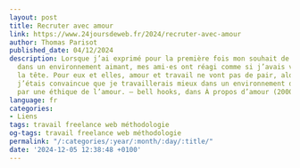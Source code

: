 ```yaml
---
layout: post
title: Recruter avec amour
link: https://www.24joursdeweb.fr/2024/recruter-avec-amour
author: Thomas Parisot
published_date: 04/12/2024
description: Lorsque j’ai exprimé pour la première fois mon souhait de travailler
  dans un environnement aimant, mes ami·es ont réagi comme si j’avais vraiment perdu
  la tête. Pour eux et elles, amour et travail ne vont pas de pair, alors que moi
  j’étais convaincue que je travaillerais mieux dans un environnement de travail régi
  par une éthique de l’amour. — bell hooks, dans À propos d’amour (2000)
language: fr
categories:
- Liens
tags: travail freelance web méthodologie
og-tags: travail freelance web méthodologie
permalink: "/:categories/:year/:month/:day/:title/"
date: '2024-12-05 12:38:48 +0100'
---
```

